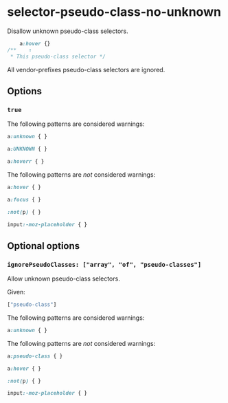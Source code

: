 # selector-pseudo-class-no-unknown

Disallow unknown pseudo-class selectors.

```css
    a:hover {}
/**    ↑
 * This pseudo-class selector */
```

All vendor-prefixes pseudo-class selectors are ignored.

## Options

### `true`

The following patterns are considered warnings:

```css
a:unknown { }
```

```css
a:UNKNOWN { }
```

```css
a:hoverr { }
```

The following patterns are *not* considered warnings:

```css
a:hover { }
```

```css
a:focus { }
```

```css
:not(p) { }
```

```css
input:-moz-placeholder { }
```

## Optional options

### `ignorePseudoClasses: ["array", "of", "pseudo-classes"]`

Allow unknown pseudo-class selectors.

Given:

```js
["pseudo-class"]
```

The following patterns are considered warnings:

```css
a:unknown { }
```

The following patterns are *not* considered warnings:

```css
a:pseudo-class { }
```

```css
a:hover { }
```

```css
:not(p) { }
```

```css
input:-moz-placeholder { }
```

